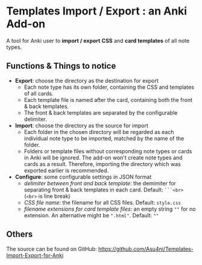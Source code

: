 Templates Import / Export : an Anki Add-on
====
A tool for Anki user to **import / export** **CSS** and **card templates** of all note types.

Functions & Things to notice
----
+ **Export**: choose the directory as the destination for export
  - Each note type has its own folder, containing the CSS and templates of all cards.
  - Each template file is named after the card, containing both the front & back templates.
  - The front & back templates are separated by the configurable delimiter.
+ **Import**: choose the directory as the source for import
  - Each folder in the chosen directory will be regarded as each individual note type to be imported, matched by the name of the folder.
  - Folders or template files without corresponding note types or cards in Anki will be ignored. The add-on won't create note types and cards as a result. Therefore, importing the directory which was exported earlier is recommended.
+ **Configure**: some configurable settings in JSON format
  - *delimiter between front and back template*: the demimiter for separating front & back templates in each card. Default: `` ```<br> `` (``<br>`` is line break)
  - *CSS file name*: the filename for all CSS files. Default: ``style.css``
  - *filename extensions for card template files*: an empty string ``""`` for no extension. An alternative might be ``".html"``. Default: ``""``

Others
----
The source can be found on GitHub: https://github.com/Asu4ni/Templates-Import-Export-for-Anki
